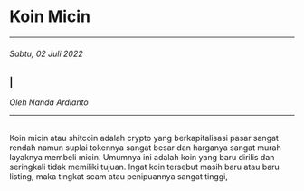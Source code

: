 # Koin Micin
---
###### Sabtu, 02 Juli 2022

### |

_Oleh Nanda Ardianto_

---

<br>
Koin micin atau shitcoin adalah crypto yang berkapitalisasi pasar sangat rendah namun suplai tokennya sangat besar dan harganya sangat murah layaknya membeli micin. Umumnya ini adalah koin yang baru dirilis dan seringkali tidak memiliki tujuan.
Ingat koin tersebut masih baru atau baru listing, maka tingkat scam atau penipuannya sangat tinggi,
